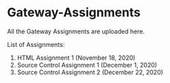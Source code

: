 # Gateway-Assignments
All the Gateway Assignments are uploaded here.

List of Assignments:
1. HTML Assignment 1 (November 18, 2020)
2. Source Control Assignment 1 (December 1, 2020)
3. Source Control Assignment 2 (December 22, 2020)
